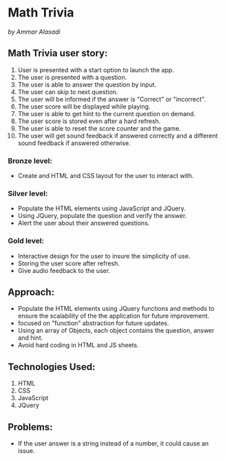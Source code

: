 # Math Trivia
*by Ammar Alasadi*

## Math Trivia user story:
1. User is presented with a start option to launch the app.
2. The user is presented with a question.
3. The user is able to answer the question by input.
4. The user can skip to next question.
4. The user will be informed if the answer is "Correct" or "incorrect".
5. The user score will be displayed while playing.
6. The user is able to get hint to the current question on demand.
7. The user score is stored even after a hard refresh.
8. The user is able to reset the score counter and the game.
8. The user will get sound feedback if answered correctly and a different sound feedback if answered otherwise.

### Bronze level:

- Create and HTML and CSS layout for the user to interact with.

### Silver level:

- Populate the HTML elements using JavaScript and JQuery.
- Using JQuery, populate the question and verify the answer.
- Alert the user about their answered questions.

### Gold level:

- Interactive design for the user to insure the simplicity of use.
- Storing the user score after refresh.
- Give audio feedback to the user.


## Approach:
- Populate the HTML elements using JQuery functions and methods to ensure the scalability of the the application for future improvement.
- focused on "function" abstraction for future updates.
- Using an array of Objects, each object contains the question, answer and hint.
-  Avoid hard coding in HTML and JS sheets.



## Technologies Used:
1. HTML
2. CSS
3. JavaScript
4. JQuery            


## Problems:
- If the user answer is a string instead of a number, it could cause an issue.
